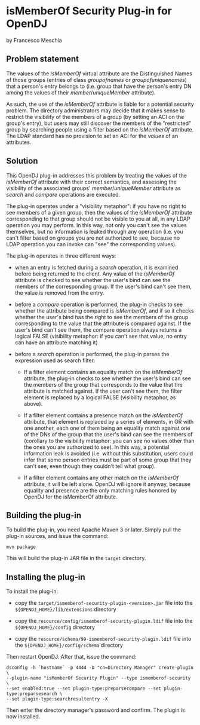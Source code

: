 isMemberOf Security Plug-in for OpenDJ
======================================
by Francesco Meschia

Problem statement
-----------------
The values of the *isMemberOf* virtual attribute are the Distinguished Names of those groups (entries of class *groupofnames* or *groupofuniquenames*) that a person's entry belongs to (i.e. group that have the person's entry DN among the values of their *member*/*uniqueMember* attribute).

As such, the use of the *isMemberOf* attribute is liable for a potential security problem. The directory administrators may decide that it makes sense to restrict the visibility of the members of a group (by setting an ACI on the group's entry), but users may still discover the members of the "restricted" group by searching people using a filter based on the *isMemberOf* attribute. The LDAP standard has no provision to set an ACI for the *values* of an attributes.

Solution
--------
This OpenDJ plug-in addresses this problem by treating the values of the *isMemberOf* attribute with their correct semantics, and assessing the visibility of the associated groups' *member*/*uniqueMember* attribute as *search* and *compare* operations are executed.

The plug-in operates under a "visibility metaphor": if you have no right to see members of a given group, then the values of the *isMemberOf* attribute corresponding to that group should not be visible to you at all, in any LDAP operation you may perform. In this way, not only you can't see the values themselves, but no information is leaked through any operation (i.e. you can't filter based on groups you are not authorized to see, because no LDAP operation you can invoke can "see" the corresponding values).

The plug-in operates in three different ways:

* when an entry is fetched during a *search* operation, it is examined before being returned to the client. Any value of the *isMemberOf* attribute is checked to see whether the user's bind can see the members of the corresponding group. If the user's bind can't see them, the value is removed from the entry.

* before a *compare* operation is performed, the plug-in checks to see whether the attribute being compared is *isMemberOf*, and if so it checks whether the user's bind has the right to see the members of the group corresponding to the value that the attribute is compared against. If the user's bind can't see them, the compare operation always returns a logical FALSE (visibility metaphor: if you can't see that value, no entry can have an attribute matching it)

* before a *search* operation is performed, the plug-in parses the expression used as search filter:

    - If a filter element contains an equality match on the *isMemberOf* attribute, the plug-in checks to see whether the user's bind can see the members of the group that corresponds to the value that the attribute is matched against. If the user can't see them, the filter element is replaced by a logical FALSE (visibility metaphor, as above).
	
	- If a filter element contains a presence match on the *isMemberOf* attribute, that element is replaced by a series of elements, in OR with one another, each one of them being an equality match against one of the DNs of the group that the user's bind can see the members of (corollary to the visibility metaphor: you can see no values other than the ones you are authorized to see). In this way, a potential information leak is avoided (i.e. without this substitution, users could infer that some person entries must be part of some group that they can't see, even though they couldn't tell what group).
	
	- If a filter element contains any other match on the *isMemberOf* attribute, it will be left alone. OpenDJ will ignore it anyway, because equality and presence are the only matching rules honored by OpenDJ for the isMemberOf attribute.
	
Building the plug-in
--------------------
To build the plug-in, you need Apache Maven 3 or later. Simply pull the plug-in sources, and issue the command:

	mvn package

This will build the plug-in JAR file in the `target` directory.

Installing the plug-in
----------------------
To install the plug-in:

* copy the `target/ismemberof-security-plugin-<version>.jar` file into the `${OPENDJ_HOME}/lib/extensions` directory
	
* copy the `resource/config/ismemberof-security-plugin.ldif` file into the `${OPENDJ_HOME}/config` directory

* copy the `resource/schema/99-ismemberof-security-plugin.ldif` file into the `${OPENDJ_HOME}/config/schema` directory

Then restart OpenDJ. After that, issue the command:

    dsconfig -h `hostname` -p 4444 -D "cn=Directory Manager" create-plugin \
	--plugin-name "isMemberOf Security Plugin" --type ismemberof-security \
	--set enabled:true --set plugin-type:preparsecompare --set plugin-type:preparsesearch \
	--set plugin-type:searchresultentry -X

Then enter the directory manager's password and confirm. The plugin is now installed.
